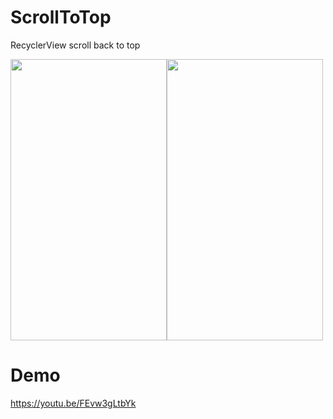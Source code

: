 # ScrollToTop
RecyclerView scroll back to top

<img src="https://github.com/kardihaekal/ScrollToTop/blob/master/asset/screenshot_1.png" height="450" width="250"><img src="https://github.com/kardihaekal/ScrollToTop/blob/master/asset/screenshot_2.png" height="450" width="250">

# Demo
https://youtu.be/FEvw3gLtbYk
